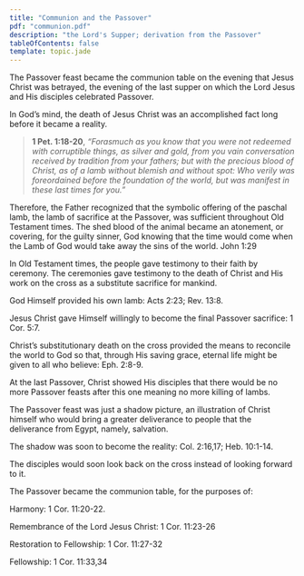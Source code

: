 ```yaml
---
title: "Communion and the Passover"
pdf: "communion.pdf"
description: "the Lord's Supper; derivation from the Passover"
tableOfContents: false
template: topic.jade
---
```


The Passover feast became the communion table on the evening that Jesus Christ was betrayed, the evening of the last supper on which the Lord Jesus and His disciples celebrated Passover.

In God’s mind, the death of Jesus Christ was an accomplished fact long before it became a reality.

> **1 Pet. 1:18-20**, *“Forasmuch as you know that you were not redeemed with corruptible things, as silver and gold, from you vain conversation received by tradition from your fathers; but with the precious blood of Christ, as of a lamb without blemish and without spot: Who verily was foreordained before the foundation of the world, but was manifest in these last times for you.”*

Therefore, the Father recognized that the symbolic offering of the paschal lamb, the lamb of sacrifice at the Passover, was sufficient throughout Old Testament times. The shed blood of the animal became an atonement, or covering, for the guilty sinner, God knowing that the time would come when the Lamb of God would take away the sins of the world.
John 1:29

In Old Testament times, the people gave testimony to their faith by ceremony. The ceremonies gave testimony to the death of Christ and His work on the cross as a substitute sacrifice for mankind.

God Himself provided his own lamb: Acts 2:23; Rev. 13:8.

Jesus Christ gave Himself willingly to become the final Passover sacrifice: 1 Cor. 5:7.

Christ’s substitutionary death on the cross provided the means to reconcile the world to God so that, through His saving grace, eternal life might be given to all who believe: Eph. 2:8-9.

At the last Passover, Christ showed His disciples that there would be no more Passover feasts after this one meaning no more killing of lambs.

The Passover feast was just a shadow picture, an illustration of Christ himself who would bring a greater deliverance to people that the deliverance from Egypt, namely, salvation.

The shadow was soon to become the reality: Col. 2:16,17; Heb. 10:1-14.

The disciples would soon look back on the cross instead of looking forward to it.

The Passover became the communion table, for the purposes of:

Harmony: 1 Cor. 11:20-22.

Remembrance of the Lord Jesus Christ: 1 Cor. 11:23-26

Restoration to Fellowship: 1 Cor. 11:27-32

Fellowship: 1 Cor. 11:33,34

